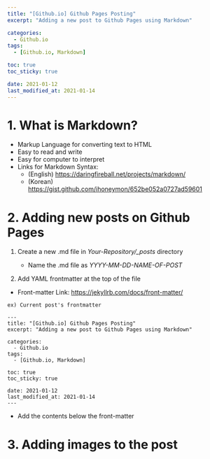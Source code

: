```yaml
---
title: "[Github.io] Github Pages Posting"
excerpt: "Adding a new post to Github Pages using Markdown"

categories:
  - Github.io
tags:
  - [Github.io, Markdown]

toc: true
toc_sticky: true

date: 2021-01-12
last_modified_at: 2021-01-14
---
```


# 1. What is Markdown?

- Markup Language for converting text to HTML
- Easy to read and write
- Easy for computer to interpret
- Links for Markdown Syntax:
  - (English) <https://daringfireball.net/projects/markdown/>
  - (Korean) <https://gist.github.com/ihoneymon/652be052a0727ad59601>

# 2. Adding new posts on Github Pages

1. Create a new .md file in _Your-Repository/\_posts_ directory
   - Name the .md file as _YYYY-MM-DD-NAME-OF-POST_

2. Add YAML frontmatter at the top of the file
  - Front-matter Link: <https://jekyllrb.com/docs/front-matter/>

```
ex) Current post's frontmatter

---
title: "[Github.io] Github Pages Posting"
excerpt: "Adding a new post to Github Pages using Markdown"

categories:
  - Github.io
tags:
  - [Github.io, Markdown]

toc: true
toc_sticky: true

date: 2021-01-12
last_modified_at: 2021-01-14
---
```

- Add the contents below the front-matter

# 3. Adding images to the post
